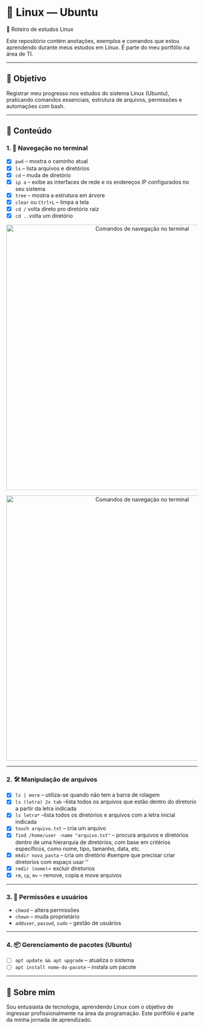 # 🐧 Linux — Ubuntu  
📘 Roteiro de estudos Linux

Este repositório contém anotações, exemplos e comandos que estou aprendendo durante meus estudos em Linux. É parte do meu portfólio na área de TI.

---

## 📌 Objetivo  
Registrar meu progresso nos estudos do sistema Linux (Ubuntu), praticando comandos essenciais, estrutura de arquivos, permissões e automações com bash.

---

## 🧠 Conteúdo

### 1. 📁 Navegação no terminal

- [x] `pwd` – mostra o caminho atual  
- [x] `ls` – lista arquivos e diretórios  
- [x] `cd` – muda de diretório  
- [x] `ip a` – exibe as interfaces de rede e os endereços IP configurados no seu sistema  
- [x] `tree` – mostra a estrutura em árvore  
- [x] `clear` ou `Ctrl+L` – limpa a tela
- [x] `cd /` volta direto pro diretório raiz
- [x] `cd ..`volta um diretório

<p align="center">
  <img src="https://github.com/user-attachments/assets/9446191c-5a4a-4f7e-b667-733f5f98069b" alt="Comandos de navegação no terminal" width="700"/>
</p>

<p align="center">
  <img src="https://i.imgur.com/9hTC8Ei.jpeg" alt="Comandos de navegação no terminal" width="700"/>
</p>

---

### 2. 🛠️ Manipulação de arquivos

- [x] `ls | more` – utiliza-se quando não tem a barra de rolagem
- [x] `ls (letra) 2x tab` –lista todos os arquivos que estão dentro do diretorio a partir da letra indicada
- [x] `ls letra*` –lista todos os diretórios e arquivos com a letra inicial indicada
- [x] `touch arquivo.txt` – cria um arquivo
- [x] `find /home/user -name "arquivo.txt"` –  procura arquivos e diretórios dentro de uma hierarquia de diretórios, com base em critérios específicos, como nome, tipo, tamanho, data, etc.
- [x] `mkdir nova_pasta` – cria um diretório  #sempre que precisar criar diretorios com espaço usar ''
- [x] `rmdir (nome)`= excluir diretorios
- [x] `rm`, `cp`, `mv` – remove, copia e move arquivos

---

### 3. 🔐 Permissões e usuários

- `chmod` – altera permissões  
- `chown` – muda proprietário  
- `adduser`, `passwd`, `sudo` – gestão de usuários

---

### 4. 📦 Gerenciamento de pacotes (Ubuntu)

- [ ] `apt update && apt upgrade` – atualiza o sistema  
- [ ] `apt install nome-do-pacote` – instala um pacote

---

## 🚀 Sobre mim

Sou entusiasta de tecnologia, aprendendo Linux com o objetivo de ingressar profissionalmente na área da programação. Este portfólio é parte da minha jornada de aprendizado.



